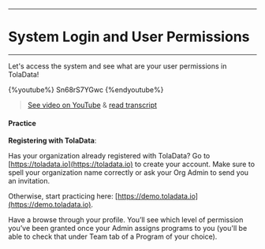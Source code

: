 ****
# System Login and User Permissions
---

Let's access the system and see what are your user permissions in TolaData!

{%youtube%} Sn68rS7YGwc {%endyoutube%}  
> [See video on YouTube](https://www.youtube.com/embed/Sn68rS7YGwc?rel=0) & [read transcript](https://docs.google.com/document/d/1DCaeMviBwSO5hGSfeh6Y9McPI6D1dzxJyDs5kKa4wug/edit#heading=h.h7d4qg9nww2l)

#### Practice

**Registering with TolaData**:

Has your organization already registered with TolaData? Go to  [https://toladata.io](https://toladata.io) to create your account. Make sure to spell your organization name correctly or ask your Org Admin to send you an invitation. 

Otherwise, start practicing here:  [https://demo.toladata.io](https://demo.toladata.io). 

Have a browse through your profile. You’ll see which level of permission you’ve been granted once your Admin assigns programs to you \(you'll be able to check that under Team tab of a Program of your choice\).



